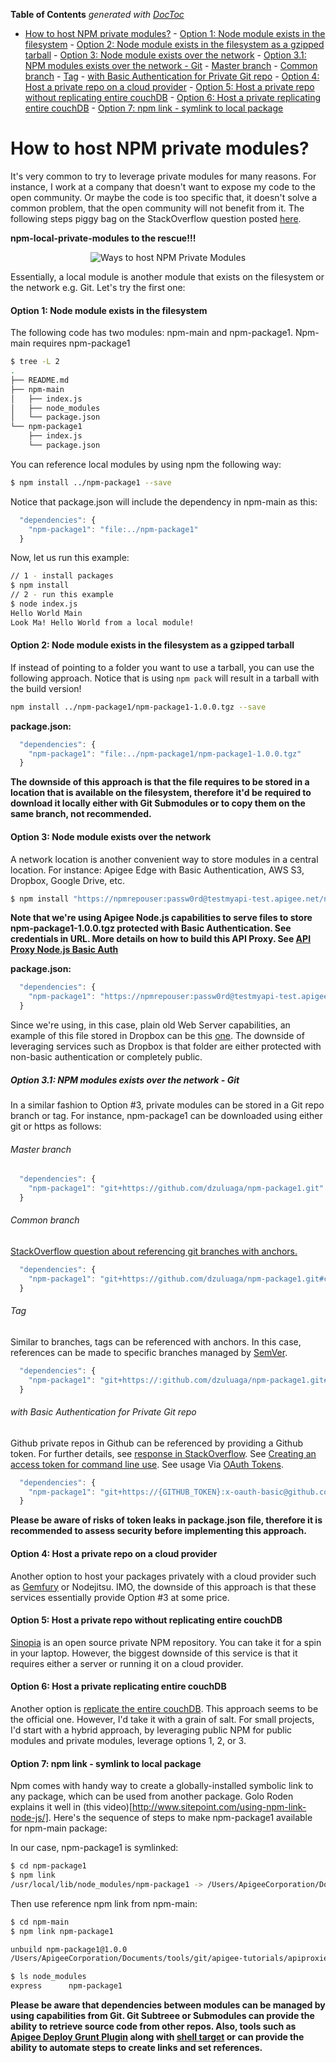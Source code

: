 <!-- START doctoc generated TOC please keep comment here to allow auto update -->
<!-- DON'T EDIT THIS SECTION, INSTEAD RE-RUN doctoc TO UPDATE -->
**Table of Contents**  *generated with [DocToc](http://doctoc.herokuapp.com/)*

- [How to host NPM private modules?](#how-to-host-npm-private-modules)
      - [Option 1: Node module exists in the filesystem](#option-1-node-module-exists-in-the-filesystem)
      - [Option 2: Node module exists in the filesystem as a gzipped tarball](#option-2-node-module-exists-in-the-filesystem-as-a-gzipped-tarball)
      - [Option 3: Node module exists over the network](#option-3-node-module-exists-over-the-network)
        - [Option 3.1: NPM modules exists over the network - Git](#option-31-npm-modules-exists-over-the-network---git)
          - [Master branch](#master-branch)
          - [Common branch](#common-branch)
          - [Tag](#tag)
          - [with Basic Authentication for Private Git repo](#with-basic-authentication-for-private-git-repo)
      - [Option 4: Host a private repo on a cloud provider](#option-4-host-a-private-repo-on-a-cloud-provider)
      - [Option 5: Host a private repo without replicating entire couchDB](#option-5-host-a-private-repo-without-replicating-entire-couchdb)
      - [Option 6: Host a private replicating entire couchDB](#option-6-host-a-private-replicating-entire-couchdb)
      - [Option 7: npm link - symlink to local package](#option-7-npm-link---symlink-to-local-package)

<!-- END doctoc generated TOC please keep comment here to allow auto update -->

How to host NPM private modules?
======
It's very common to try to leverage private modules for many reasons. For instance, I work at a company that doesn't want to expose my code to the open community. Or maybe the code is too specific that, it doesn't solve a common problem, that the open community will not benefit from it. The following steps piggy bag on the StackOverflow question posted [here](http://stackoverflow.com/questions/10386310/how-to-install-a-private-npm-module-without-my-own-registry).

**npm-local-private-modules to the rescue!!!**

<div style="text-align:center" markdown="1">

![Ways to host NPM Private Modules](https://www.dropbox.com/s/60loa8wi3r7n8f9/Screenshot%202015-04-06%2010.54.55.png?dl=1)

</div>

Essentially, a local module is another module that exists on the filesystem or the network e.g. Git. Let's try the first one:

#### Option 1: Node module exists in the filesystem

The following code has two modules: npm-main and npm-package1. Npm-main requires npm-package1
```bash
$ tree -L 2
.
├── README.md
├── npm-main
│   ├── index.js
│   ├── node_modules
│   └── package.json
└── npm-package1
    ├── index.js
    └── package.json
```

You can reference local modules by using npm the following way:
```bash
$ npm install ../npm-package1 --save
```
Notice that package.json will include the dependency in npm-main as this:
```javascript
  "dependencies": {
    "npm-package1": "file:../npm-package1"
  }
```

Now, let us run this example:

```bash
// 1 - install packages
$ npm install
// 2 - run this example
$ node index.js
Hello World Main
Look Ma! Hello World from a local module!
```

#### Option 2: Node module exists in the filesystem as a gzipped tarball
If instead of pointing to a folder you want to use a tarball, you can use the following approach. Notice that is using ```npm pack``` will result in a tarball with the build version!

```bash
npm install ../npm-package1/npm-package1-1.0.0.tgz --save
```

**package.json:**
```javascript
  "dependencies": {
    "npm-package1": "file:../npm-package1/npm-package1-1.0.0.tgz"
  }
```
**The downside of this approach is that the file requires to be stored in a location that is available on the filesystem, therefore it'd be required to download it locally either with Git Submodules or to copy them on the same branch, not recommended.**

#### Option 3: Node module exists over the network
A network location is another convenient way to store modules in a central location. For instance: Apigee Edge with Basic Authentication, AWS S3, Dropbox, Google Drive, etc.

```bash
$ npm install "https://npmrepouser:passw0rd@testmyapi-test.apigee.net/npm-private-repo-proxy/npm-package1-1.0.0.tgz" --save
```

**Note that we're using Apigee Node.js capabilities to serve files to store npm-package1-1.0.0.tgz protected with Basic Authentication. See credentials in URL. More details on how to build this API Proxy. See [API Proxy Node.js Basic Auth](https://github.com/dzuluaga/apigee-tutorials/tree/master/apiproxies/api-proxy-nodejs-basic-auth)**

**package.json:**
```javascript
  "dependencies": {
    "npm-package1": "https://npmrepouser:passw0rd@testmyapi-test.apigee.net/npm-private-repo-proxy/npm-package1-1.0.0.tgz"
  }
```

Since we're using, in this case, plain old Web Server capabilities, an example of this file stored in Dropbox can be this [one](https://www.dropbox.com/s/t6rbdqijhft6pb8/npm-package1-1.0.0.tgz?dl=1). The downside of leveraging services such as Dropbox is that folder are either protected with non-basic authentication or completely public.

##### Option 3.1: NPM modules exists over the network - Git
In a similar fashion to Option #3, private modules can be stored in a Git repo branch or tag. For instance, npm-package1 can be downloaded using either git or https as follows:

###### Master branch
```javascript
  "dependencies": {
    "npm-package1": "git+https://github.com/dzuluaga/npm-package1.git"
  }
```

###### Common branch
[StackOverflow question about referencing git branches with anchors.](http://stackoverflow.com/questions/16350673/depend-on-a-branch-using-a-git-url-in-a-package-json)
```javascript
  "dependencies": {
    "npm-package1": "git+https://github.com/dzuluaga/npm-package1.git#common"
  }
```

###### Tag
Similar to branches, tags can be referenced with anchors. In this case, references can be made to specific branches managed by [SemVer](http://semver.org/).
```javascript
  "dependencies": {
    "npm-package1": "git+https://:github.com/dzuluaga/npm-package1.git#v.1.0.0"
  }
```

###### with Basic Authentication for Private Git repo
Github private repos in Github can be referenced by providing a Github token. For further details, see [response in StackOverflow](http://stackoverflow.com/questions/23210437/npm-install-private-github-repositories-by-dependency-in-package-json).
See [Creating an access token for command line use](https://help.github.com/articles/creating-an-access-token-for-command-line-use/). See usage Via [OAuth Tokens](https://developer.github.com/v3/auth/#via-oauth-tokens).
```javascript
  "dependencies": {
    "npm-package1": "git+https://{GITHUB_TOKEN}:x-oauth-basic@github.com/dzuluaga/npm-package1.git#v.1.0.0"
  }
```

**Please be aware of risks of token leaks in package.json file, therefore it is recommended to assess security before implementing this approach.**

#### Option 4: Host a private repo on a cloud provider

Another option to host your packages privately with a cloud provider such as [Gemfury](https://gemfury.com/) or Nodejitsu. IMO, the downside of this approach is that these services essentially provide Option #3 at some price.

#### Option 5: Host a private repo without replicating entire couchDB

[Sinopia](https://www.npmjs.com/package/sinopia) is an open source private NPM repository. You can take it for a spin in your laptop. However, the biggest downside of this service is that it requires either a server or running it on a cloud provider.

#### Option 6: Host a private replicating entire couchDB

Another option is [replicate the entire couchDB](https://github.com/npm/npm-registry-couchapp). This approach seems to be the official one. However, I'd take it with a grain of salt. For small projects, I'd start with a hybrid approach, by leveraging public NPM for public modules and private modules, leverage options 1, 2, or 3.

#### Option 7: npm link - symlink to local package

Npm comes with handy way to create a globally-installed symbolic link to any package, which can be used from another package. Golo Roden explains it well in (this video)[http://www.sitepoint.com/using-npm-link-node-js/]. Here's the sequence of steps to make npm-package1 available for npm-main package:

In our case, npm-package1 is symlinked:

```bash
$ cd npm-package1
$ npm link
/usr/local/lib/node_modules/npm-package1 -> /Users/ApigeeCorporation/Documents/tools/git/apigee-tutorials/apiproxies/npm-local-private-module/npm-package1
```

Then use reference npm link from npm-main:
```bash
$ cd npm-main
$ npm link npm-package1

unbuild npm-package1@1.0.0
/Users/ApigeeCorporation/Documents/tools/git/apigee-tutorials/apiproxies/npm-local-private-module/npm-main/node_modules/npm-package1 -> /usr/local/lib/node_modules/npm-package1 -> /Users/ApigeeCorporation/Documents/tools/git/apigee-tutorials/apiproxies/npm-local-private-module/npm-package1

$ ls node_modules
express      npm-package1
```

**Please be aware that dependencies between modules can be managed by using capabilities from Git. Git Subtreee or Submodules can provide the ability to retrieve source code from other repos. Also, tools such as [Apigee Deploy Grunt Plugin](https://github.com/dzuluaga/generator-apigee-deploy-grunt-api) along with [shell target](https://github.com/dzuluaga/generator-apigee-deploy-grunt-api/blob/master/app/templates/Gruntfile.js#L139) or can provide the ability to automate steps to create links and set references.**